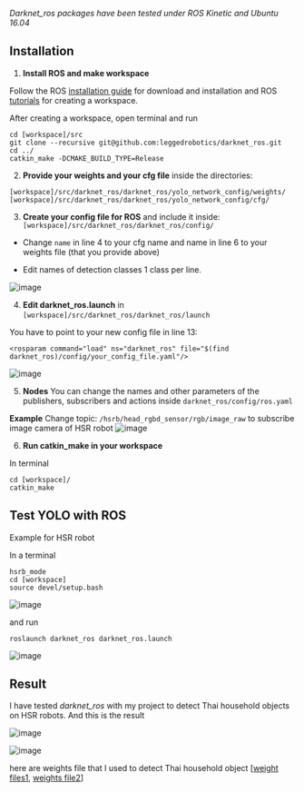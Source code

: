 *Darknet_ros packages have been tested under ROS Kinetic and Ubuntu 16.04*

## **Installation**

1. **Install ROS and make workspace**

Follow the ROS [installation guide](http://wiki.ros.org/ROS/Installation) for download and installation and ROS [tutorials](http://wiki.ros.org/ROS/Tutorials) for creating a workspace.

After creating a workspace, open terminal and run

    cd [workspace]/src
    git clone --recursive git@github.com:leggedrobotics/darknet_ros.git
    cd ../
    catkin_make -DCMAKE_BUILD_TYPE=Release


2. **Provide your weights and your cfg file** inside the directories:    

`[workspace]/src/darknet_ros/darknet_ros/yolo_network_config/weights/`
`[workspace]/src/darknet_ros/darknet_ros/yolo_network_config/cfg/`

3. **Create your config file for ROS** and include it inside:` [workspace]/src/darknet_ros/darknet_ros/config/`
 - Change `name` in line 4 to your cfg name and name in line 6 to your weights file (that you provide above)

 - Edit names of detection classes 1 class per line.

![image](https://user-images.githubusercontent.com/59696434/81466427-dc79a580-91fb-11ea-9b1d-707da76864dd.png)

4. **Edit darknet_ros.launch**  in  `[workspace]/src/darknet_ros/darknet_ros/launch `


You have to point to your new config file in line 13:

    <rosparam command="load" ns="darknet_ros" file="$(find darknet_ros)/config/your_config_file.yaml"/>
    
![image](https://user-images.githubusercontent.com/59696434/81466575-fff12000-91fc-11ea-8630-763fbc773261.png)


5. **Nodes**
You can change the names and other parameters of the publishers, subscribers and actions inside `darknet_ros/config/ros.yaml`

**Example**
Change topic: `/hsrb/head_rgbd_sensor/rgb/image_raw` to subscribe image camera of HSR robot
![image](https://user-images.githubusercontent.com/59696434/81466631-58282200-91fd-11ea-9ef3-fd488e8a4a3e.png)

 6. **Run catkin_make in your workspace**

In terminal

    cd [workspace]/
    catkin_make



## **Test YOLO with ROS**


Example for HSR robot

In a terminal

    hsrb_mode
    cd [workspace]
    source devel/setup.bash

![image](https://user-images.githubusercontent.com/59696434/81466912-53fd0400-91ff-11ea-9d74-551cab80c445.png)

and run

    roslaunch darknet_ros darknet_ros.launch

    
    
![image](https://user-images.githubusercontent.com/59696434/81884135-3e9e2600-95c1-11ea-8aef-39816348361b.png)
## **Result**
I have tested *darknet_ros* with my project to detect Thai household objects on HSR robots. And this is the result

![image](https://user-images.githubusercontent.com/59696434/81466937-83ac0c00-91ff-11ea-831c-30bb42581375.png)

![image](https://user-images.githubusercontent.com/59696434/81466953-9cb4bd00-91ff-11ea-9382-e0b48c1b834c.png)

here are weights file that I used to detect Thai household object [[weight files1](https://emailpsuac-my.sharepoint.com/:u:/g/personal/5910110212_email_psu_ac_th/EVd4XHuqqfNJnFfH14nf8zIBaaKyG_ec0aCedLD4N6BqLg), [weights file2](https://emailpsuac-my.sharepoint.com/:u:/g/personal/5910110212_email_psu_ac_th/Eafp--Eme5BEhD3FHJ-kArkBK4U7oHOF7-br6-erwXs1Nw)]
